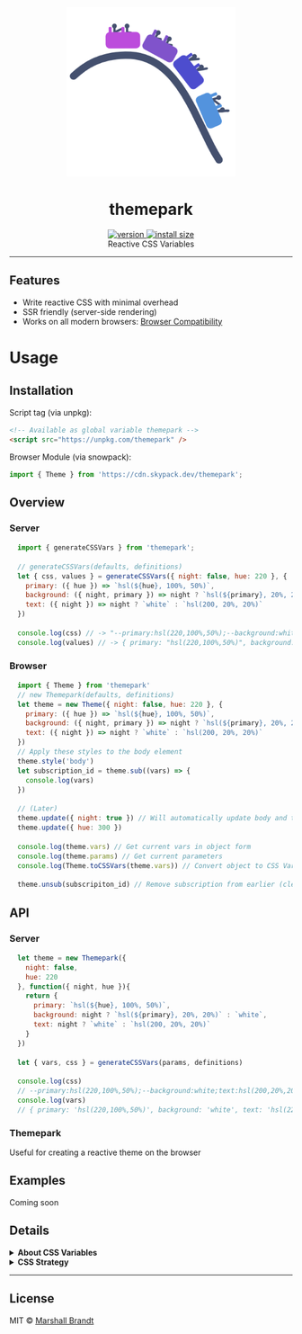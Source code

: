 <div align="center">
  <img src="https://github.com/marshallcb/themepark/raw/master/themepark.png" alt="Themepark" width="300" />
</div>

<h1 align="center">themepark</h1>
<div align="center">
  <a href="https://npmjs.org/package/themepark">
    <img src="https://badgen.now.sh/npm/v/themepark" alt="version" />
  </a>
  <a href="https://bundlephobia.com/result?p=themepark">
    <img src="https://img.badgesize.io/MarshallCB/themepark/master/min.js?compression=brotli" alt="install size" />
  </a>
</div>

<div align="center">Reactive CSS Variables</div>

---

## Features
- Write reactive CSS with minimal overhead
- SSR friendly (server-side rendering)
- Works on all modern browsers: [Browser Compatibility](https://developer.mozilla.org/en-US/docs/Web/CSS/Using_CSS_custom_properties#Browser_compatibility)

# Usage

## Installation

Script tag (via unpkg):
```html
<!-- Available as global variable themepark -->
<script src="https://unpkg.com/themepark" />
```

Browser Module (via snowpack):
```js
import { Theme } from 'https://cdn.skypack.dev/themepark';
```

## Overview

### Server
```js
  import { generateCSSVars } from 'themepark';

  // generateCSSVars(defaults, definitions)
  let { css, values } = generateCSSVars({ night: false, hue: 220 }, {
    primary: ({ hue }) => `hsl(${hue}, 100%, 50%)`,
    background: ({ night, primary }) => night ? `hsl(${primary}, 20%, 20%)` : `white`,
    text: ({ night }) => night ? `white` : `hsl(200, 20%, 20%)`
  })

  console.log(css) // -> "--primary:hsl(220,100%,50%);--background:white;--text:hsl(200,20%,20%)"
  console.log(values) // -> { primary: "hsl(220,100%,50%)", background: "white", text: "hsl(200,20%,20%)" }
```

### Browser
```js
  import { Theme } from 'themepark'
  // new Themepark(defaults, definitions)
  let theme = new Theme({ night: false, hue: 220 }, {
    primary: ({ hue }) => `hsl(${hue}, 100%, 50%)`,
    background: ({ night, primary }) => night ? `hsl(${primary}, 20%, 20%)` : `white`,
    text: ({ night }) => night ? `white` : `hsl(200, 20%, 20%)`
  })
  // Apply these styles to the body element
  theme.style('body')
  let subscription_id = theme.sub((vars) => {
    console.log(vars)
  })

  // (Later)
  theme.update({ night: true }) // Will automatically update body and trigger subscribed function above
  theme.update({ hue: 300 })

  console.log(theme.vars) // Get current vars in object form
  console.log(theme.params) // Get current parameters
  console.log(Theme.toCSSVars(theme.vars)) // Convert object to CSS Variables

  theme.unsub(subscripiton_id) // Remove subscription from earlier (clean up)
```

## API

### Server

```js
  let theme = new Themepark({
    night: false,
    hue: 220
  }, function({ night, hue }){
    return {
      primary: `hsl(${hue}, 100%, 50%)`,
      background: night ? `hsl(${primary}, 20%, 20%)` : `white`,
      text: night ? `white` : `hsl(200, 20%, 20%)`
    }
  })

  let { vars, css } = generateCSSVars(params, definitions)

  console.log(css)
  // --primary:hsl(220,100%,50%);--background:white;text:hsl(200,20%,20%);
  console.log(vars) 
  // { primary: 'hsl(220,100%,50%)', background: 'white', text: 'hsl(220,20%,20%)' }
```

### Themepark

Useful for creating a reactive theme on the browser


## Examples

Coming soon

## Details

<details>
  <summary><strong>About CSS Variables</strong></summary>
  <div>
    Coming soon
  </div>
</details>
<details>
  <summary><strong>CSS Strategy</strong></summary>
  <div>
    Coming soon
  </div>
</details>

---

## License

MIT © [Marshall Brandt](https://m4r.sh)
